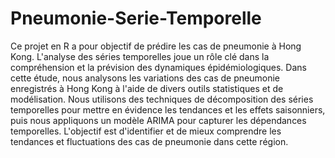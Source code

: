 # Pneumonie-Serie-Temporelle

Ce projet en R a pour objectif de prédire les cas de pneumonie à Hong Kong. L'analyse des séries temporelles joue un rôle clé dans la compréhension et la prévision des dynamiques épidémiologiques. Dans cette étude, nous analysons les variations des cas de pneumonie enregistrés à Hong Kong à l'aide de divers outils statistiques et de modélisation. Nous utilisons des techniques de décomposition des séries temporelles pour mettre en évidence les tendances et les effets saisonniers, puis nous appliquons un modèle ARIMA pour capturer les dépendances temporelles. L'objectif est d'identifier et de mieux comprendre les tendances et fluctuations des cas de pneumonie dans cette région.
